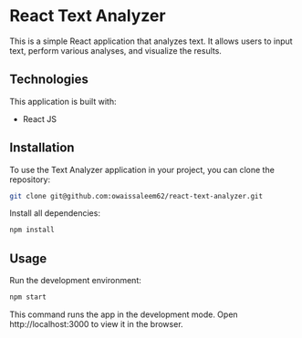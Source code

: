 # React Text Analyzer

This is a simple React application that analyzes text. It allows users to input text, perform various analyses, and visualize the results.

## Technologies

This application is built with:

- React JS

## Installation

To use the Text Analyzer application in your project, you can clone the repository:

```bash
git clone git@github.com:owaissaleem62/react-text-analyzer.git
```

Install all dependencies:

```bash
npm install
```

## Usage

Run the development environment:

```bash
npm start
```
This command runs the app in the development mode.
Open http://localhost:3000 to view it in the browser.
